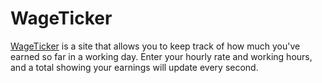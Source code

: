WageTicker
==========
<a href="http://andystabler.github.io/WageTicker/">WageTicker</a> is a site that allows you to keep track of how much you've earned so far in a working day. Enter your hourly rate and working hours, and a total showing your earnings will update every second.
